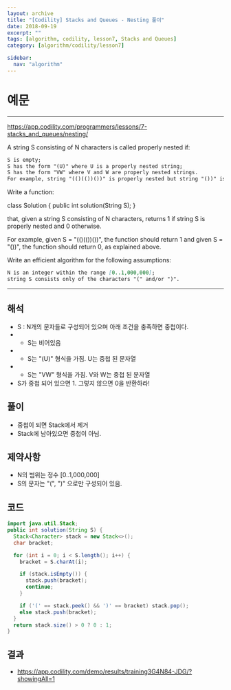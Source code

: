 ```yaml
---
layout: archive
title: "[Codility] Stacks and Queues - Nesting 풀이"
date: 2018-09-19
excerpt: ""
tags: [algorithm, codility, lesson7, Stacks and Queues]
category: [algorithm/codility/lesson7]

sidebar:
  nav: "algorithm"
---
```


# 예문

* * *

<https://app.codility.com/programmers/lessons/7-stacks_and_queues/nesting/>

A string S consisting of N characters is called properly nested if:

``` markdown
S is empty;
S has the form "(U)" where U is a properly nested string;
S has the form "VW" where V and W are properly nested strings.
For example, string "(()(())())" is properly nested but string "())" isn't.
```

Write a function:

class Solution { public int solution(String S); }

that, given a string S consisting of N characters, returns 1 if string S is properly nested and 0 otherwise.

For example, given S = "(()(())())", the function should return 1 and given S = "())", the function should return 0, as explained above.

Write an efficient algorithm for the following assumptions:

``` markdown
N is an integer within the range [0..1,000,000];
string S consists only of the characters "(" and/or ")".
```

* * *

## 해석

* S : N개의 문자들로 구성되어 있으며 아래 조건을 충족하면 중첩이다.
* * S는 비어있음
* * S는 "(U)" 형식을 가짐. U는 중첩 된 문자열
* * S는 "VW" 형식을 가짐. V와 W는 중첩 된 문자열
* S가 중첩 되어 있으면 1. 그렇지 않으면 0을 반환하라!

## 풀이

* 중첩이 되면 Stack에서 제거
* Stack에 남아있으면 중첩이 아님.

## 제약사항

* N의 범위는 정수 [0..1,000,000]
* S의 문자는 "(", ")" 으로만 구성되어 있음.

## 코드

``` java
import java.util.Stack;
public int solution(String S) {
  Stack<Character> stack = new Stack<>();
  char bracket;

  for (int i = 0; i < S.length(); i++) {
    bracket = S.charAt(i);

    if (stack.isEmpty()) {
      stack.push(bracket);
      continue;
    }

    if ('(' == stack.peek() && ')' == bracket) stack.pop();
    else stack.push(bracket);
  }
  return stack.size() > 0 ? 0 : 1;
}
```

## 결과

* <https://app.codility.com/demo/results/training3G4N84-JDG/?showingAll=1>
